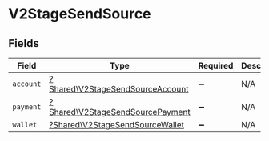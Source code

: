 # V2StageSendSource


## Fields

| Field                                                                               | Type                                                                                | Required                                                                            | Description                                                                         |
| ----------------------------------------------------------------------------------- | ----------------------------------------------------------------------------------- | ----------------------------------------------------------------------------------- | ----------------------------------------------------------------------------------- |
| `account`                                                                           | [?Shared\V2StageSendSourceAccount](../../Models/Shared/V2StageSendSourceAccount.md) | :heavy_minus_sign:                                                                  | N/A                                                                                 |
| `payment`                                                                           | [?Shared\V2StageSendSourcePayment](../../Models/Shared/V2StageSendSourcePayment.md) | :heavy_minus_sign:                                                                  | N/A                                                                                 |
| `wallet`                                                                            | [?Shared\V2StageSendSourceWallet](../../Models/Shared/V2StageSendSourceWallet.md)   | :heavy_minus_sign:                                                                  | N/A                                                                                 |